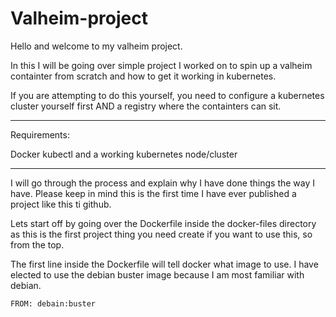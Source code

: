 # Valheim-project

Hello and welcome to my valheim project.

In this I will be going over simple project I worked on to spin up a valheim containter from scratch and how to get it working in kubernetes.

If you are attempting to do this yourself, you need to configure a kubernetes cluster yourself first AND a registry where the containters can sit. 


-----------------

Requirements:

Docker
kubectl and a working kubernetes node/cluster

-----------------

I will go through the process and explain why I have done things the way I have. Please keep in mind this is the first time I have ever published a project like this ti github.

Lets start off by going over the Dockerfile inside the docker-files directory as this is the first project thing you need create if you want to use this, so from the top.

The first line inside the Dockerfile will tell docker what image to use. I have elected to use the debian buster image because I am most familiar with debian.

```
FROM: debain:buster
```

